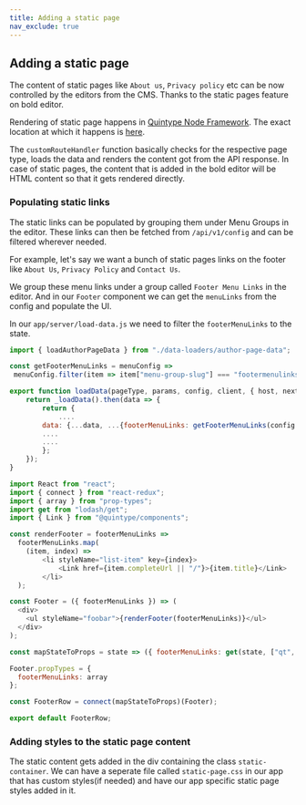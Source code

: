 ```yaml
---
title: Adding a static page
nav_exclude: true
---
```


## Adding a static page

The content of static pages like `About us`, `Privacy policy` etc can be now controlled by the editors from the CMS. Thanks to the static pages feature on bold editor.

Rendering of static page happens in [Quintype Node Framework](https://github.com/quintype/quintype-node-framework). The exact location at which it happens is [here](https://github.com/quintype/quintype-node-framework/blob/master/server/handlers/custom-route-handler.js#L45).

The `customRouteHandler` function basically checks for the respective page type, loads the data and renders the content got from the API response. In case of static pages, the content that is added in the bold editor will be HTML content so that it gets rendered directly.

### Populating static links

The static links can be populated by grouping them under Menu Groups in the editor. These links can then be fetched from `/api/v1/config` and can be filtered wherever needed.

For example, let's say we want a bunch of static pages links on the footer like `About Us`, `Privacy Policy` and `Contact Us`.

We group these menu links under a group called `Footer Menu Links` in the editor. And in our `Footer` component we can get the `menuLinks` from the config and populate the UI.

In our `app/server/load-data.js` we need to filter the `footerMenuLinks` to the state.

```javascript
import { loadAuthorPageData } from "./data-loaders/author-page-data";

const getFooterMenuLinks = menuConfig =>
 menuConfig.filter(item => item["menu-group-slug"] === "footermenulinks")

export function loadData(pageType, params, config, client, { host, next }) {
    return _loadData().then(data => {
        return {
            ....
        data: {...data, ...{footerMenuLinks: getFooterMenuLinks(config.layout.menu)}}
        ....
        ....
        };
    });
}
```


```javascript
import React from "react";
import { connect } from "react-redux";
import { array } from "prop-types";
import get from "lodash/get";
import { Link } from "@quintype/components";

const renderFooter = footerMenuLinks =>
  footerMenuLinks.map(
    (item, index) =>
        <li styleName="list-item" key={index}>
            <Link href={item.completeUrl || "/"}>{item.title}</Link>
        </li>
  );

const Footer = ({ footerMenuLinks }) => (
  <div>
    <ul styleName="foobar">{renderFooter(footerMenuLinks)}</ul>
  </div>
);

const mapStateToProps = state => ({ footerMenuLinks: get(state, ["qt", "data", "footerMenuLinks"], []) })

Footer.propTypes = {
  footerMenuLinks: array
};

const FooterRow = connect(mapStateToProps)(Footer);

export default FooterRow;
```


### Adding styles to the static page content

The static content gets added in the div containing the class `static-container`. We can have a seperate file called `static-page.css` in our app that has custom styles(if needed) and have our app specific static page styles added in it.
